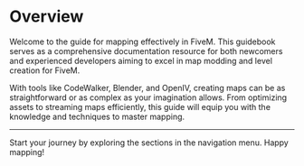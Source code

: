 # Overview

Welcome to the guide for mapping effectively in FiveM. This guidebook serves as a comprehensive documentation resource for both newcomers and experienced developers aiming to excel in map modding and level creation for FiveM.

With tools like CodeWalker, Blender, and OpenIV, creating maps can be as straightforward or as complex as your imagination allows. From optimizing assets to streaming maps efficiently, this guide will equip you with the knowledge and techniques to master mapping.

---

Start your journey by exploring the sections in the navigation menu. Happy mapping!